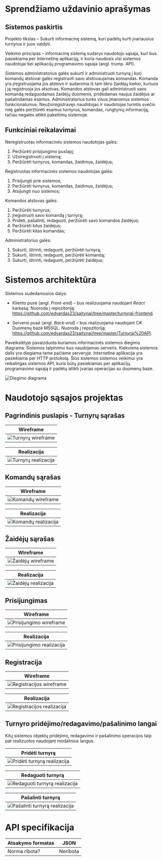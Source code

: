 # Sprendžiamo uždavinio aprašymas
## Sistemos paskirtis
Projekto tikslas – Sukurti informacinę sistemą, kuri padėtų kurti įvariausius turnyrus ir juos valdyti.

Veikimo principas – informacinę sistemą sudarys naudotojo sąsaja, kuri bus pasiekiama per internetinę aplikaciją, ir kuria naudosis visi sistemos naudotojai bei aplikacijų programavimo sąsaja (angl. trump. API).

Sistemos administratorius galės sukurti ir administruoti turnyrą į kurį komandų atstovai galės registruoti savo atstovaujamas komandas. Komanda yra įregistruojama jos atstovo ir sudaroma iš tam tikro žaidėjų kiekio, kuriuos į ją registruoja jos atsotvas. Komandos atstovas gali administruoti savo komandą redaguodamas žaidėjų duomenis, pridėdamas naujus žaidėjus ar pašalindamas esamus. Administratorius turės visus įmanomus sistemos funkcionalumus. Neužsiregistravęs naudotojas ir naudotojas turintis svečio rolę galės peržiūrėti esamus turnyrus, komandas, rungtynių informaciją, tačiau negalės atlikti pakeitimų sistemoje. 

## Funkciniai reikalavimai
Neregistruotas informacinės sistemos naudotojas galės:
1.	Peržiūrėti prisijungimo puslapį;
2.	Užsiregistruoti į sistemą;
3.	Peržiūrėti turnyrus, komandas, žaidimus, žaidėjus;


Registruotas informacinės sistemos naudotojas galės:
1.	Prisijungti prie sistemos;
2.	Peržiūrėti turnyrus, komandas, žaidimus, žaidėjus;
3.	Atsijungti nuo sistemos;


Komandos atstovas galės:
1.	Peržiūrėti turnyrus;
2.	Įregistruoti savo komandą į turnyrą;
3.	Pridėti, pašalinti, redaguoti, peržiūrėti savo komandos žaidėjus;
4.	Peržiūrėti kitus žaidėjus;
5.	Peržiūrėti kitas komandas;


Administratorius galės:
1.	Sukurti, ištrinti, redaguoti, peržiūrėti turnyrą;
2.	Sukurti, ištrinti, redaguoti, peržiūrėti komandą;
3.	Sukurti, ištrinti, redaguoti, peržiūrėti žaidėjus;

# Sistemos architektūra

Sistemos sudedamosios dalys:

+ Kliento pusė (angl. *Front-end*) – bus realizuojama naudojant *React* karkasą. Nuoroda į repozitoriją: https://github.com/edvardas23/saitynai/tree/master/turnyrai-frontend.

+ Serverio pusė (angl. *Back-end*) – bus realizuojama naudojant C#. Duomenų bazė MSSQL. Nuoroda į repozitoriją: https://github.com/edvardas23/saitynai/tree/master/Turnyrai%20API.

Paveikslėlyje pavaizduota kuriamos informacinės sistemos diegimo diagrama. Sistemos talpinimui bus naudojamas serveris. Kiekviena sistemos dalis yra diegiama tame pačiame serveryje. Internetinė aplikacija yra pasiekiama per HTTP protokolą. Šios sistemos sistemos veikimui yra reikalingas sistemos API, kuris būtų pasiekiamas per aplikacijų programavimo sąsają ir padėtų atlikti įvarias operacijas su duomenų baze.

![Diegimo diagrama](Photos/diagram.png)

# Naudotojo sąsajos projektas
## Pagrindinis puslapis - Turnyrų sąrašas
| Wireframe |
| --- |
| ![Turnyrų wireframe](Photos/Turnyrai.png) |

| Realizacija |
| --- |
| ![Turnyrų realizacija](Photos/Turnyraireal.png) |

## Komandų sąrašas
| Wireframe |
| --- |
| ![Komandų wireframe](Photos/Komandos.png) |

| Realizacija |
| --- |
| ![Komandų realizacija](Photos/Komandosreal.png) |

## Žaidėjų sąrašas
| Wireframe |
| --- |
| ![Žaidėjų wireframe](Photos/Zaidejai.png) |

| Realizacija |
| --- |
| ![Žaidėjų realizacija](Photos/Zaidejaireal.png) |

## Prisijungimas
| Wireframe |
| --- |
| ![Prisijungimo wireframe](Photos/Prisijungimas.png) |

| Realizacija |
| --- |
| ![Prisijungimo realizacija](Photos/Prisijungimasreal.png) |

## Registracija
| Wireframe |
| --- |
| ![Registracijos wireframe](Photos/Registracija.png) |

| Realizacija |
| --- |
| ![Registracijos realizacija](Photos/Registracijareal.png) |

## Turnyro pridėjimo/redagavimo/pašalinimo langai
Kitų sistemos objektų pridėjimo, redagavimo ir pašalinimo operacijos taip pat realizuotos naudojant modalinius langus.

| Pridėti turnyrą |
| --- |
| ![Pridėti turnyrą realizacija](Photos/create.png) |

| Redaguoti turnyrą |
| --- |
| ![Redaguoti turnyrą realizacija](Photos/edit.png) |

| Pašalinti turnyrą |
| --- |
| ![Pašalinti turnyrą realizacija](Photos/delete.png) |

# API specifikacija

|Atsakymo formatas|JSON|
|---|---|
|Norma ribota?|Neribota|

